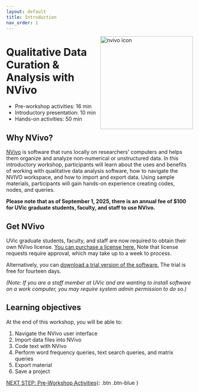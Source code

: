 ```yaml
---
layout: default
title: Introduction 
nav_order: 1
---
```

<img src="images\logo.png" alt="nvivo icon" style="float:right;width:250px;">

# Qualitative Data Curation & Analysis with NVivo

- Pre-workshop activities: 16 min 
- Introductory presentation: 10 min
- Hands-on activities: 50 min

## Why NVivo?

[NVivo](https://www.qsrinternational.com/nvivo-qualitative-data-analysis-software/home) is software that runs locally on researchers' computers and helps them organize and analyze non-numerical or unstructured data. In this introductory workshop, participants will learn about the uses and benefits of working with qualitative data analysis software, how to navigate the NVIVO workspace, and how to import and export data. Using sample materials, participants will gain hands-on experience creating codes, nodes, and queries. 

**Please note that as of September 1, 2025, there is an annual fee of $100 for UVic graduate students, faculty, and staff to use NVivo.**

## Get NVivo 

UVic graduate students, faculty, and staff are now required to obtain their own NVivo license. [You can purchase a license here.](https://www.uvic.ca/systems/services/pages/analytics-and-bi.php#ipn-nvivo) Note that license requests require approval, which may take up to a week to process. 

Alternatively, you can [download a trial version of the software.](https://lumivero.com/resources/free-trial/nvivo/) The trial is free for fourteen days.

<i>(Note: If you are a staff member at UVic and are wanting to install software on a work computer, you may require system admin permission to do so.)</i>

## Learning objectives

At the end of this workshop, you will be able to:

1. Navigate the NVivo user interface
2. Import data files into NVivo
3. Code text with NVivo
4. Perform word frequency queries, text search queries, and matrix queries
5. Export material
6. Save a project
 
[NEXT STEP: Pre-Workshop Activities](pre-workshop.html){: .btn .btn-blue }
